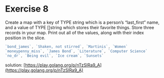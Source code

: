 # Exercise 8

Create a map with a key of TYPE string which is a person’s “last_first” name, and a value of TYPE []string which stores their favorite things. Store three records in your map. Print out all of the values, along with their index position in the slice.

```go
`bond_james`, `Shaken, not stirred`, `Martinis`, `Women`
`moneypenny_miss`, `James Bond`, `Literature`, `Computer Science`
`no_dr`, `Being evil`, `Ice cream`, `Sunsets`
```

solution: [https://play.golang.org/p/nTzSlRa9_A](https://play.golang.org/p/nTzSlRa9_A)
